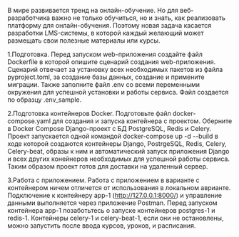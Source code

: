 В мире развивается тренд на онлайн-обучение. Но для веб-разработчика важно не только обучиться, но и знать, как
реализовать платформу для онлайн-обучения. Поэтому новая задача касается разработки LMS-системы, в которой каждый
желающий может размещать свои полезные материалы или курсы.

1.Подготовка. Перед запуском web-приложения создайте файл Dockerfile в которой опишите сценарий создания web-приложения.
Сценарий отвечает за установку всех необходимых пакетов из файла pyproject.toml, за создание базы данных, создание и
примените миграции. Также заполните файл .env со всеми переменными окружения для успешной установки и работы сервиса.
Файл создается по образцу .env_sample.

2.Подготовка контейнеров Docker. Подготовьте файл docker-compose.yaml для создания и запуска контейнера с проектом.
Оберните в Docker Compose Django-проект с БД PostgreSQL, Redis и Celery.
Проект запускается одной командой docker-compose up -d --build в ходе которой создаются контейнеры Django, PostrgeSQL,
Redis, Celery, Celery-beat, образы к ним и автоматический запуск приложения Django и всех других конейнеров необходимых
для успешной работы сервиса. Таким образом проект готов для доставки на удаленный сервер.

3.Работа с приложением. Работа с приложением в варианте с контейнером ничем отличется от использования в локальном
аврианте. Подключение к контейнеру app-1 (http://127.0.0.1:8000/) и управление данными выполняется через приложение
Postman. Перед запуском контейнера app-1 позаботьтесь о запуске контейнеров postgres-1 и redis-1. Контейнеры celery-1 и
celery-beat-1, если они не остановлены, можно запустить после ввода курсов, уроков, и расписания.
